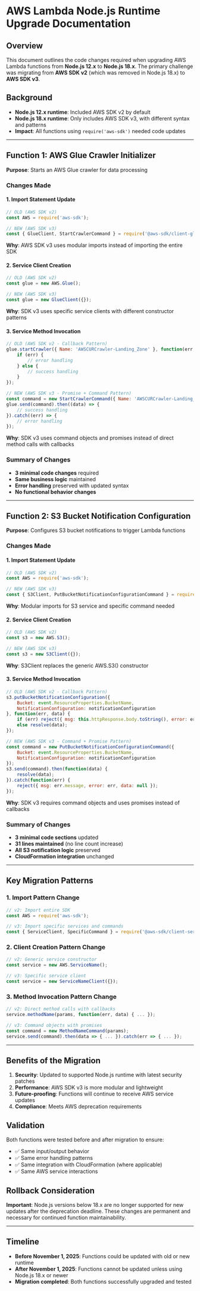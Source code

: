 # AWS Lambda Node.js Runtime Upgrade Documentation

## Overview

This document outlines the code changes required when upgrading AWS Lambda functions from **Node.js 12.x** to **Node.js 18.x**. The primary challenge was migrating from **AWS SDK v2** (which was removed in Node.js 18.x) to **AWS SDK v3**.

## Background

- **Node.js 12.x runtime**: Included AWS SDK v2 by default
- **Node.js 18.x runtime**: Only includes AWS SDK v3, with different syntax and patterns
- **Impact**: All functions using `require('aws-sdk')` needed code updates

---

## Function 1: AWS Glue Crawler Initializer

**Purpose**: Starts an AWS Glue crawler for data processing

### Changes Made

#### 1. Import Statement Update
```javascript
// OLD (AWS SDK v2)
const AWS = require('aws-sdk');

// NEW (AWS SDK v3)
const { GlueClient, StartCrawlerCommand } = require('@aws-sdk/client-glue');
```
**Why**: AWS SDK v3 uses modular imports instead of importing the entire SDK

#### 2. Service Client Creation
```javascript
// OLD (AWS SDK v2)
const glue = new AWS.Glue();

// NEW (AWS SDK v3)
const glue = new GlueClient({});
```
**Why**: SDK v3 uses specific service clients with different constructor patterns

#### 3. Service Method Invocation
```javascript
// OLD (AWS SDK v2 - Callback Pattern)
glue.startCrawler({ Name: 'AWSCURCrawler-Landing_Zone' }, function(err, data) {
    if (err) {
        // error handling
    } else {
        // success handling
    }
});

// NEW (AWS SDK v3 - Promise + Command Pattern)
const command = new StartCrawlerCommand({ Name: 'AWSCURCrawler-Landing_Zone' });
glue.send(command).then((data) => {
    // success handling
}).catch((err) => {
    // error handling
});
```
**Why**: SDK v3 uses command objects and promises instead of direct method calls with callbacks

### Summary of Changes
- **3 minimal code changes** required
- **Same business logic** maintained
- **Error handling** preserved with updated syntax
- **No functional behavior changes**

---

## Function 2: S3 Bucket Notification Configuration

**Purpose**: Configures S3 bucket notifications to trigger Lambda functions

### Changes Made

#### 1. Import Statement Update
```javascript
// OLD (AWS SDK v2)
const AWS = require('aws-sdk');

// NEW (AWS SDK v3)
const { S3Client, PutBucketNotificationConfigurationCommand } = require('@aws-sdk/client-s3');
```
**Why**: Modular imports for S3 service and specific command needed

#### 2. Service Client Creation
```javascript
// OLD (AWS SDK v2)
const s3 = new AWS.S3();

// NEW (AWS SDK v3)
const s3 = new S3Client({});
```
**Why**: S3Client replaces the generic AWS.S3() constructor

#### 3. Service Method Invocation
```javascript
// OLD (AWS SDK v2 - Callback Pattern)
s3.putBucketNotificationConfiguration({
    Bucket: event.ResourceProperties.BucketName,
    NotificationConfiguration: notificationConfiguration
}, function(err, data) {
    if (err) reject({ msg: this.httpResponse.body.toString(), error: err, data: data });
    else resolve(data);
});

// NEW (AWS SDK v3 - Command + Promise Pattern)
const command = new PutBucketNotificationConfigurationCommand({
    Bucket: event.ResourceProperties.BucketName,
    NotificationConfiguration: notificationConfiguration
});
s3.send(command).then(function(data) {
    resolve(data);
}).catch(function(err) {
    reject({ msg: err.message, error: err, data: null });
});
```
**Why**: SDK v3 requires command objects and uses promises instead of callbacks

### Summary of Changes
- **3 minimal code sections** updated
- **31 lines maintained** (no line count increase)
- **All S3 notification logic** preserved
- **CloudFormation integration** unchanged

---

## Key Migration Patterns

### 1. Import Pattern Change
```javascript
// v2: Import entire SDK
const AWS = require('aws-sdk');

// v3: Import specific services and commands
const { ServiceClient, SpecificCommand } = require('@aws-sdk/client-service');
```

### 2. Client Creation Pattern Change
```javascript
// v2: Generic service constructor
const service = new AWS.ServiceName();

// v3: Specific service client
const service = new ServiceNameClient({});
```

### 3. Method Invocation Pattern Change
```javascript
// v2: Direct method calls with callbacks
service.methodName(params, function(err, data) { ... });

// v3: Command objects with promises
const command = new MethodNameCommand(params);
service.send(command).then(data => { ... }).catch(err => { ... });
```

---

## Benefits of the Migration

1. **Security**: Updated to supported Node.js runtime with latest security patches
2. **Performance**: AWS SDK v3 is more modular and lightweight
3. **Future-proofing**: Functions will continue to receive AWS service updates
4. **Compliance**: Meets AWS deprecation requirements

## Validation

Both functions were tested before and after migration to ensure:
- ✅ Same input/output behavior
- ✅ Same error handling patterns
- ✅ Same integration with CloudFormation (where applicable)
- ✅ Same AWS service interactions

## Rollback Consideration

**Important**: Node.js versions below 18.x are no longer supported for new updates after the deprecation deadline. These changes are permanent and necessary for continued function maintainability.

---

## Timeline

- **Before November 1, 2025**: Functions could be updated with old or new runtime
- **After November 1, 2025**: Functions cannot be updated unless using Node.js 18.x or newer
- **Migration completed**: Both functions successfully upgraded and tested